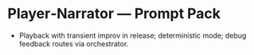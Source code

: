 # Player‑Narrator — Prompt Pack
- Playback with transient improv in release; deterministic mode; debug feedback routes via orchestrator.

